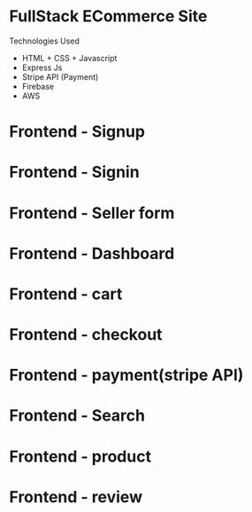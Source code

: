 # FullStack ECommerce Site 

Technologies Used
* HTML + CSS + Javascript
* Express Js
* Stripe API (Payment)
* Firebase
* AWS

# Frontend - Signup
# Frontend - Signin
# Frontend - Seller form
# Frontend - Dashboard
# Frontend - cart
# Frontend - checkout
# Frontend - payment(stripe API)
# Frontend - Search
# Frontend - product
# Frontend - review



